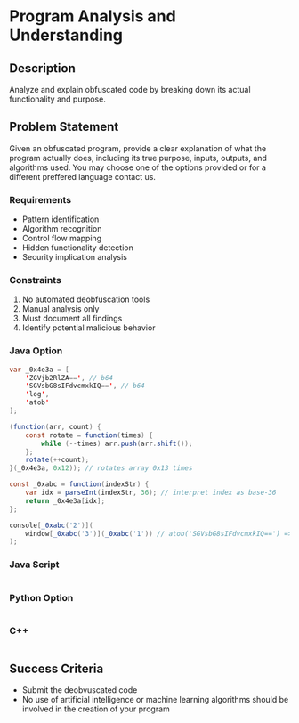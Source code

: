 # Program Analysis and Understanding

## Description
Analyze and explain obfuscated code by breaking down its actual functionality and purpose.

## Problem Statement
Given an obfuscated program, provide a clear explanation of what the program actually does, including its true purpose, inputs, outputs, and algorithms used. You may choose one of the options provided or for a different preffered language contact us.

### Requirements
- Pattern identification
- Algorithm recognition
- Control flow mapping
- Hidden functionality detection
- Security implication analysis

### Constraints
1. No automated deobfuscation tools
2. Manual analysis only
3. Must document all findings
4. Identify potential malicious behavior

### Java Option
```Java
var _0x4e3a = [
    'ZGVjb2RlZA==', // b64
    'SGVsbG8sIFdvcmxkIQ==', // b64
    'log',
    'atob'
];

(function(arr, count) {
    const rotate = function(times) {
        while (--times) arr.push(arr.shift());
    };
    rotate(++count);
}(_0x4e3a, 0x12)); // rotates array 0x13 times

const _0xabc = function(indexStr) {
    var idx = parseInt(indexStr, 36); // interpret index as base-36
    return _0x4e3a[idx];
};

console[_0xabc('2')](
    window[_0xabc('3')](_0xabc('1')) // atob('SGVsbG8sIFdvcmxkIQ==') => Hello, World!
);
```
### Java Script
```js

```
### Python Option
```py

```
### C++
```cpp

```


## Success Criteria

- Submit the deobvuscated code
- No use of artificial intelligence or machine learning algorithms should be involved in the creation of your program
